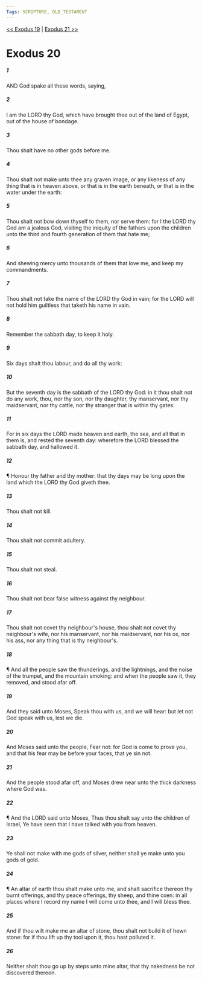 ```yaml
---
Tags: SCRIPTURE, OLD_TESTAMENT
---
```


[<< Exodus 19](OLD_TESTAMENT/02_Exodus/Exodus_19.md) | [Exodus 21 >>](OLD_TESTAMENT/02_Exodus/Exodus_21.md)

# Exodus 20

##### 1
 AND God spake all these words, saying,
##### 2
 I am the LORD thy God, which have brought thee out of the land of Egypt, out of the house of bondage.
##### 3
 Thou shalt have no other gods before me.
##### 4
 Thou shalt not make unto thee any graven image, or any likeness of any thing that is in heaven above, or that is in the earth beneath, or that is in the water under the earth:
##### 5
 Thou shalt not bow down thyself to them, nor serve them: for I the LORD thy God am a jealous God, visiting the iniquity of the fathers upon the children unto the third and fourth generation of them that hate me;
##### 6
 And shewing mercy unto thousands of them that love me, and keep my commandments.
##### 7
 Thou shalt not take the name of the LORD thy God in vain; for the LORD will not hold him guiltless that taketh his name in vain.
##### 8
 Remember the sabbath day, to keep it holy.
##### 9
 Six days shalt thou labour, and do all thy work:
##### 10
 But the seventh day is the sabbath of the LORD thy God: in it thou shalt not do any work, thou, nor thy son, nor thy daughter, thy manservant, nor thy maidservant, nor thy cattle, nor thy stranger that is within thy gates:
##### 11
 For in six days the LORD made heaven and earth, the sea, and all that in them is, and rested the seventh day: wherefore the LORD blessed the sabbath day, and hallowed it.
##### 12
 ¶ Honour thy father and thy mother: that thy days may be long upon the land which the LORD thy God giveth thee.
##### 13
 Thou shalt not kill.
##### 14
 Thou shalt not commit adultery.
##### 15
 Thou shalt not steal.
##### 16
 Thou shalt not bear false witness against thy neighbour.
##### 17
 Thou shalt not covet thy neighbour's house, thou shalt not covet thy neighbour's wife, nor his manservant, nor his maidservant, nor his ox, nor his ass, nor any thing that is thy neighbour's.
##### 18
 ¶ And all the people saw the thunderings, and the lightnings, and the noise of the trumpet, and the mountain smoking: and when the people saw it, they removed, and stood afar off.
##### 19
 And they said unto Moses, Speak thou with us, and we will hear: but let not God speak with us, lest we die.
##### 20
 And Moses said unto the people, Fear not: for God is come to prove you, and that his fear may be before your faces, that ye sin not.
##### 21
 And the people stood afar off, and Moses drew near unto the thick darkness where God was.
##### 22
 ¶ And the LORD said unto Moses, Thus thou shalt say unto the children of Israel, Ye have seen that I have talked with you from heaven.
##### 23
 Ye shall not make with me gods of silver, neither shall ye make unto you gods of gold.
##### 24
 ¶ An altar of earth thou shalt make unto me, and shalt sacrifice thereon thy burnt offerings, and thy peace offerings, thy sheep, and thine oxen: in all places where I record my name I will come unto thee, and I will bless thee.
##### 25
 And if thou wilt make me an altar of stone, thou shalt not build it of hewn stone: for if thou lift up thy tool upon it, thou hast polluted it.
##### 26
 Neither shalt thou go up by steps unto mine altar, that thy nakedness be not discovered thereon.
